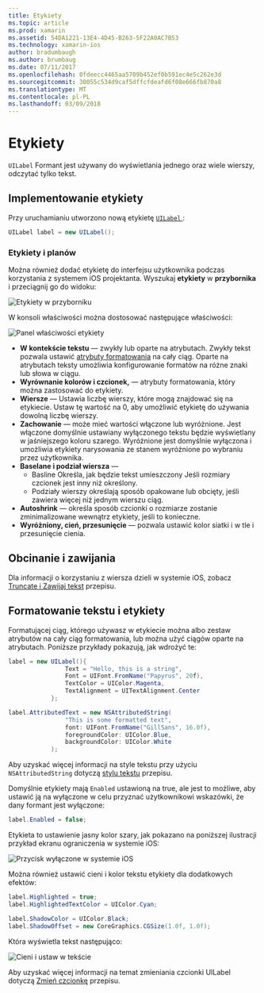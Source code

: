 ```yaml
---
title: Etykiety
ms.topic: article
ms.prod: xamarin
ms.assetid: 54DA1221-13E4-4D45-B263-5F22A0AC7B53
ms.technology: xamarin-ios
author: bradumbaugh
ms.author: brumbaug
ms.date: 07/11/2017
ms.openlocfilehash: 0fdeecc4465aa5709b452ef0b591ec4e5c262e3d
ms.sourcegitcommit: 30055c534d9caf5dffcfdeafd6f08e666fb870a8
ms.translationtype: MT
ms.contentlocale: pl-PL
ms.lasthandoff: 03/09/2018
---
```

# <a name="labels"></a>Etykiety

`UILabel` Formant jest używany do wyświetlania jednego oraz wiele wierszy, odczytać tylko tekst. 

## <a name="implementing-a-label"></a>Implementowanie etykiety

Przy uruchamianiu utworzono nową etykietę [ `UILabel` ](https://developer.xamarin.com/api/type/UIKit.UILabel/):

```csharp
UILabel label = new UILabel();
```

### <a name="labels-and-storyboards"></a>Etykiety i planów

Można również dodać etykietę do interfejsu użytkownika podczas korzystania z systemem iOS projektanta. Wyszukaj **etykiety** w **przybornika** i przeciągnij go do widoku:

![Etykiety w przyborniku](labels-images/image3.png)

W konsoli właściwości można dostosować następujące właściwości:

![Panel właściwości etykiety](labels-images/image2.png)

- **W kontekście tekstu** — zwykły lub oparte na atrybutach. Zwykły tekst pozwala ustawić [atrybuty formatowania](#Formatting_Text_and_Label) na cały ciąg. Oparte na atrybutach teksty umożliwia konfigurowanie formatów na różne znaki lub słowa w ciągu.
- **Wyrównanie kolorów i czcionek,** — atrybuty formatowania, który można zastosować do etykiety.
- **Wiersze** — Ustawia liczbę wierszy, które mogą znajdować się na etykiecie. Ustaw tę wartość na 0, aby umożliwić etykietę do używania dowolną liczbę wierszy.
- **Zachowanie** — może mieć wartości włączone lub wyróżnione. Jest włączone domyślnie ustawiany wyłączonego tekstu będzie wyświetlany w jaśniejszego koloru szarego. Wyróżnione jest domyślnie wyłączona i umożliwia etykiety narysowania ze stanem wyróżnione po wybraniu przez użytkownika.
- **Baselane i podział wiersza** — 
    - Basline Określa, jak będzie tekst umieszczony Jeśli rozmiary czcionek jest inny niż określony.
    - Podziały wierszy określają sposób opakowane lub obcięty, jeśli zawiera więcej niż jednym wierszu ciąg.
- **Autoshrink** — określa sposób czcionki o rozmiarze zostanie zminimalizowane wewnątrz etykiety, jeśli to konieczne.
- **Wyróżniony, cień, przesunięcie** — pozwala ustawić kolor siatki i w tle i przesunięcie cienia.

## <a name="truncating-and-wrapping"></a>Obcinanie i zawijania

Dla informacji o korzystaniu z wiersza dzieli w systemie iOS, zobacz [Truncate i Zawijaj tekst](https://developer.xamarin.com/recipes/ios/standard_controls/labels/uilabel-truncate-wrap-text/) przepisu.

<a name="Formatting_Text_and_Label"/>

## <a name="formatting-text-and-label"></a>Formatowanie tekstu i etykiety

Formatującej ciąg, którego używasz w etykiecie można albo zestaw atrybutów na cały ciąg formatowania, lub można użyć ciągów oparte na atrybutach. Poniższe przykłady pokazują, jak wdrożyć te:

```csharp
label = new UILabel(){
                Text = "Hello, this is a string",
                Font = UIFont.FromName("Papyrus", 20f),
                TextColor = UIColor.Magenta,
                TextAlignment = UITextAlignment.Center
            };
```

```csharp
label.AttributedText = new NSAttributedString(
                "This is some formatted text",
                font: UIFont.FromName("GillSans", 16.0f),
                foregroundColor: UIColor.Blue,
                backgroundColor: UIColor.White
            );
```

Aby uzyskać więcej informacji na style tekstu przy użyciu `NSAttributedString` dotyczą [stylu tekstu](https://developer.xamarin.com/recipes/ios/standard_controls/text_field/style_text/) przepisu.

Domyślnie etykiety mają `Enabled` ustawioną na true, ale jest to możliwe, aby ustawić ją na wyłączone w celu przyznać użytkownikowi wskazówki, że dany formant jest wyłączone:

```csharp
label.Enabled = false;
```

Etykieta to ustawienie jasny kolor szary, jak pokazano na poniższej ilustracji przykład ekranu ograniczenia w systemie iOS:

![Przycisk wyłączone w systemie iOS](labels-images/image1.png)

Można również ustawić cieni i kolor tekstu etykiety dla dodatkowych efektów:

```csharp
label.Highlighted = true;
label.HighlightedTextColor = UIColor.Cyan;

label.ShadowColor = UIColor.Black;
label.ShadowOffset = new CoreGraphics.CGSize(1.0f, 1.0f);
```

Która wyświetla tekst następująco:

![Cieni i ustaw w tekście](labels-images/image4.png)

Aby uzyskać więcej informacji na temat zmieniania czcionki UILabel dotyczą [Zmień czcionkę](https://developer.xamarin.com/recipes/ios/standard_controls/labels/change_the_font/) przepisu.





